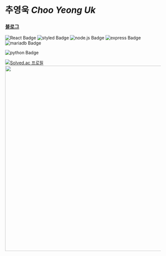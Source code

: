 # 추영욱 *Choo Yeong Uk*

### [**블로그**](https://velog.io/@choo121600)

![React Badge](https://img.shields.io/badge/React-61DAFB?style=flat-square&logo=React&logoColor=white)
![styled Badge](https://img.shields.io/badge/Styled-DB7093?style=flat-square&logo=styled-components&logoColor=white)
![node.js Badge](https://img.shields.io/badge/Node.js-339933?style=flat-square&logo=Node.js&logoColor=white)
![express Badge](https://img.shields.io/badge/Express-000000?style=flat-square&logo=Express&logoColor=white)
![mariadb Badge](https://img.shields.io/badge/MariaDB-003545?style=flat-square&logo=MariaDB&logoColor=white)

![python Badge](https://img.shields.io/badge/Python-0A9EDC?style=flat-square&logo=Python&logoColor=white)


[![Solved.ac
프로필](http://mazassumnida.wtf/api/v2/generate_badge?boj=choo121600)](https://solved.ac/choo121600)
<br>
<a href="https://dooboo.io"><img src="https://server.dooboo.io/github-stats-advanced/choo121600?date=01" width="600" /></a>

